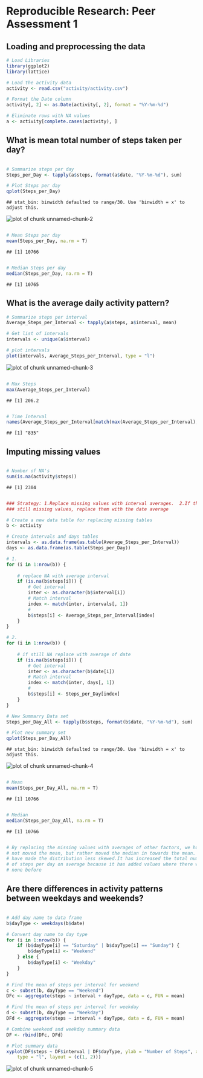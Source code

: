 # Reproducible Research: Peer Assessment 1


## Loading and preprocessing the data

```r
# Load Libraries
library(ggplot2)
library(lattice)

# Load the activity data
activity <- read.csv("activity/activity.csv")

# Format the Date column
activity[, 2] <- as.Date(activity[, 2], format = "%Y-%m-%d")

# Eliminate rows with NA values
a <- activity[complete.cases(activity), ]
```




## What is mean total number of steps taken per day?

```r

# Summarize steps per day
Steps_per_Day <- tapply(a$steps, format(a$date, "%Y-%m-%d"), sum)

# Plot Steps per day
qplot(Steps_per_Day)
```

```
## stat_bin: binwidth defaulted to range/30. Use 'binwidth = x' to adjust this.
```

![plot of chunk unnamed-chunk-2](figure/unnamed-chunk-2.png) 

```r

# Mean Steps per day
mean(Steps_per_Day, na.rm = T)
```

```
## [1] 10766
```

```r

# Median Steps per day
median(Steps_per_Day, na.rm = T)
```

```
## [1] 10765
```




## What is the average daily activity pattern?


```r
# Summarize steps per interval
Average_Steps_per_Interval <- tapply(a$steps, a$interval, mean)

# Get list of intervals
intervals <- unique(a$interval)

# plot intervals
plot(intervals, Average_Steps_per_Interval, type = "l")
```

![plot of chunk unnamed-chunk-3](figure/unnamed-chunk-3.png) 

```r

# Max Steps
max(Average_Steps_per_Interval)
```

```
## [1] 206.2
```

```r

# Time Interval
names(Average_Steps_per_Interval[match(max(Average_Steps_per_Interval), Average_Steps_per_Interval)])
```

```
## [1] "835"
```




## Imputing missing values


```r

# Number of NA's
sum(is.na(activity$steps))
```

```
## [1] 2304
```

```r

### Strategy: 1.Replace missing values with interval averages.  2.If there are
### still missing values, replace them with the date average

# Create a new data table for replacing missing tables
b <- activity

# Create intervals and days tables
intervals <- as.data.frame(as.table(Average_Steps_per_Interval))
days <- as.data.frame(as.table(Steps_per_Day))

# 1.
for (i in 1:nrow(b)) {
    
    # replace NA with average interval
    if (is.na(b$steps[i])) {
        # Get interval
        inter <- as.character(b$interval[i])
        # Match interval
        index <- match(inter, intervals[, 1])
        # 
        b$steps[i] <- Average_Steps_per_Interval[index]
    }
}

# 2.
for (i in 1:nrow(b)) {
    
    # if still NA replace with average of date
    if (is.na(b$steps[i])) {
        # Get interval
        inter <- as.character(b$date[i])
        # Match interval
        index <- match(inter, days[, 1])
        # 
        b$steps[i] <- Steps_per_Day[index]
    }
}

# New Summarry Data set
Steps_per_Day_All <- tapply(b$steps, format(b$date, "%Y-%m-%d"), sum)

# Plot new summary set
qplot(Steps_per_Day_All)
```

```
## stat_bin: binwidth defaulted to range/30. Use 'binwidth = x' to adjust this.
```

![plot of chunk unnamed-chunk-4](figure/unnamed-chunk-4.png) 

```r

# Mean
mean(Steps_per_Day_All, na.rm = T)
```

```
## [1] 10766
```

```r

# Median
median(Steps_per_Day_All, na.rm = T)
```

```
## [1] 10766
```

```r

# By replacing the missing values with averages of other factors, we have
# not moved the mean, but rather moved the median in towards the mean. We
# have made the distribution less skewed.It has increased the total number
# of steps per day on average because it has added values where there were
# none before
```


## Are there differences in activity patterns between weekdays and weekends?


```r

# Add day name to data frame
b$dayType <- weekdays(b$date)

# Convert day name to day type
for (i in 1:nrow(b)) {
    if (b$dayType[i] == "Saturday" | b$dayType[i] == "Sunday") {
        b$dayType[i] <- "Weekend"
    } else {
        b$dayType[i] <- "Weekday"
    }
}

# Find the mean of steps per interval for weekend
c <- subset(b, dayType == "Weekend")
DFc <- aggregate(steps ~ interval + dayType, data = c, FUN = mean)

# Find the mean of steps per interval for weekday
d <- subset(b, dayType == "Weekday")
DFd <- aggregate(steps ~ interval + dayType, data = d, FUN = mean)

# Combine weekend and weekday summary data
DF <- rbind(DFc, DFd)

# Plot summary data
xyplot(DF$steps ~ DF$interval | DF$dayType, ylab = "Number of Steps", xlab = "Interval", 
    type = "l", layout = (c(1, 2)))
```

![plot of chunk unnamed-chunk-5](figure/unnamed-chunk-5.png) 


